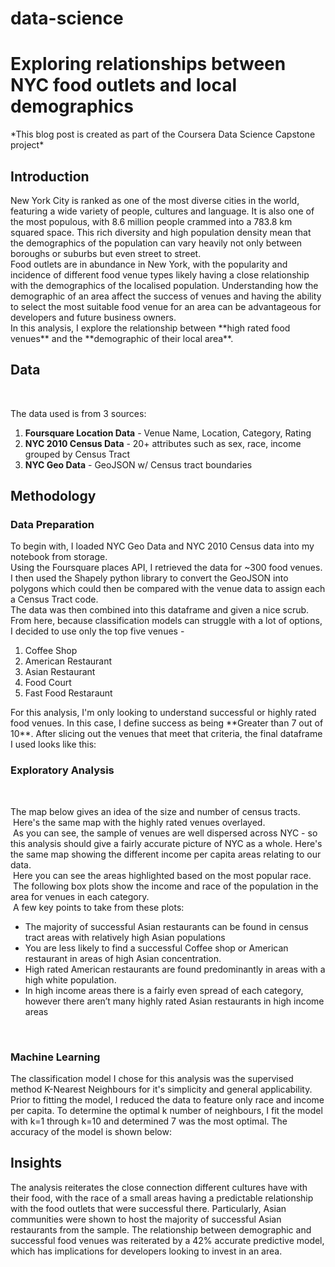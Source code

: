 # data-science
<h1> Exploring relationships between NYC food outlets and local demographics </h1>
*This blog post is created as part of the Coursera Data Science Capstone project*
<br>
<h2> Introduction </h2>
<p>
New York City is ranked as one of the most diverse cities in the world, featuring a wide variety of people, cultures and language. It is also one of the most populous, with 8.6 million people crammed into a 783.8 km squared space. This rich diversity and high population density mean that the demographics of the population can vary heavily not only between boroughs or suburbs but even street to street. 
 <br>
Food outlets are in abundance in New York, with the popularity and incidence of different food venue types likely having a close relationship with the demographics of the localised population. Understanding how the demographic of an area affect the success of venues and having the ability to select the most suitable food venue for an area can be advantageous for developers and future business owners.
<br>
 In this analysis, I explore the relationship between **high rated food venues** and the **demographic of their local area**.
</p>
<h2>Data</h2>
<br>
<p>The data used is from 3 sources:
  <br>
  <ol>
   <li> <b>Foursquare Location Data</b> - Venue Name, Location, Category, Rating</li>
   <li> <b>NYC 2010 Census Data</b> - 20+ attributes such as sex, race, income grouped by Census Tract</li>
    <li> <b>NYC Geo Data</b> - GeoJSON w/ Census tract boundaries</li>
  </ol>
 </p>
 <h2>Methodology</h2>
 <h3>Data Preparation</h3>
<p>
 To begin with, I loaded NYC Geo Data and NYC 2010 Census data into my notebook from storage. <br>
  Using the Foursquare places API, I retrieved the data for ~300 food venues. I then used the Shapely python library to convert the GeoJSON into polygons which could then be compared with the venue data to assign each a Census Tract code. <br>
  The data was then combined into this dataframe and given a nice scrub. 
  <img></img>
  <br>
  From here, because classification models can struggle with a lot of options, I decided to use only the top five venues - 
  <ol><li>Coffee Shop</li> 
  <li>American Restaurant</li> 
  <li>Asian Restaurant</li> 
  <li>Food Court</li>  
  <li>Fast Food Restaraunt</li>
  </ol>
  For this analysis, I'm only looking to understand successful or highly rated food venues. In this case, I define success as being **Greater than 7 out of 10**. After slicing out the venues that meet that criteria, the final dataframe I used looks like this:
  <img></img>
</p>
<h3>Exploratory Analysis</h3><br>
<p> The map below gives an idea of the size and number of census tracts. 
  <br><img></img>
  Here's the same map with the highly rated venues overlayed.
  <br><img></img>
  As you can see, the sample of venues are well dispersed across NYC - so this analysis should give a fairly accurate picture of NYC as a whole. Here's the same map showing the different income per capita areas relating to our data.
  <br><img></img>
  Here you can see the areas highlighted based on the most popular race.
  <br><img></img>
  The following box plots show the income and race of the population in the area for venues in each category.
  <br><img></img>
  A few key points to take from these plots:
  <ul>
    <li> The majority of successful Asian restaurants can be found in census tract areas with relatively high Asian populations</li>
    <li> You are less likely to find a successful Coffee shop or American restaurant in areas of high Asian concentration. </li>
    <li> High rated American restaurants are found predominantly in areas with a high white population.</li>
    <li> In high income areas there is a fairly even spread of each category, however there aren’t many highly rated Asian restaurants in high income areas</li>
  </ul>
</p>
<br>
<h3> Machine Learning </h3>
<p> The classification model I chose for this analysis was the supervised method K-Nearest Neighbours for it's simplicity and general applicability. Prior to fitting the model, I reduced the data to feature only race and income per capita.
  To determine the optimal k number of neighbours, I fit the model with k=1 through k=10 and determined 7 was the most optimal.
  The accuracy of the model is shown below:
  <img></img>
<h2>Insights</h2>

The analysis reiterates the close connection different cultures have with their food, with the race of a small areas having a predictable relationship with the food outlets that were successful there. Particularly, Asian communities were shown to host the majority of successful Asian restaurants from the sample. The relationship between demographic and successful food venues was reiterated by a 42% accurate predictive model, which has implications for developers looking to invest in an area.
</p>

